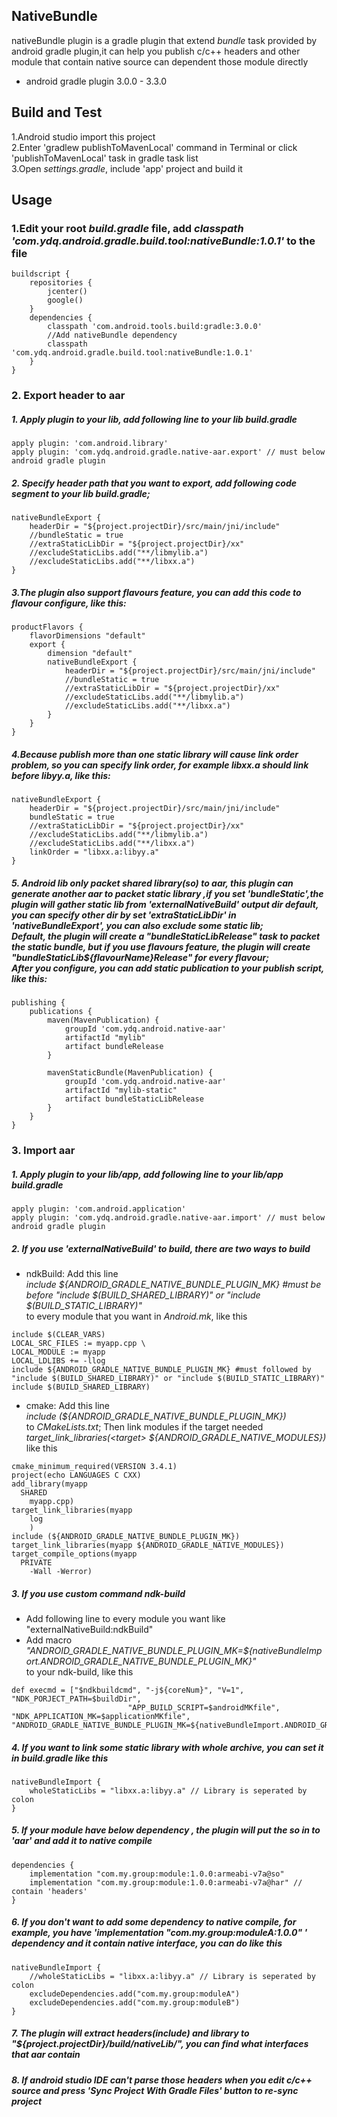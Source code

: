 ## NativeBundle
nativeBundle plugin is a gradle plugin that extend  *bundle* task provided by android gradle plugin,it can help you publish c/c++ headers and other module that contain native source can dependent those module directly
- android gradle plugin 3.0.0 - 3.3.0

## Build and Test
1.Android studio import this project  
2.Enter 'gradlew publishToMavenLocal' command in Terminal or click 'publishToMavenLocal' task in gradle task list  
3.Open *settings.gradle*, include 'app' project and build it  

## Usage
### 1.Edit your root *build.gradle* file, add  *classpath 'com.ydq.android.gradle.build.tool:nativeBundle:1.0.1'* to the file
    buildscript {
        repositories {
            jcenter()
            google()
        }
        dependencies {
            classpath 'com.android.tools.build:gradle:3.0.0'
            //Add nativeBundle dependency
            classpath 'com.ydq.android.gradle.build.tool:nativeBundle:1.0.1'
        }
    }
### 2. Export header to aar
##### 1. Apply plugin to your lib, add following line to your lib *build.gradle*
    apply plugin: 'com.android.library'
    apply plugin: 'com.ydq.android.gradle.native-aar.export' // must below android gradle plugin
##### 2. Specify header path that you want to export, add following code segment to your lib *build.gradle*;
    nativeBundleExport {
        headerDir = "${project.projectDir}/src/main/jni/include"
        //bundleStatic = true
        //extraStaticLibDir = "${project.projectDir}/xx"
        //excludeStaticLibs.add("**/libmylib.a")
        //excludeStaticLibs.add("**/libxx.a")
    }
    
##### 3.The plugin also support flavours feature, you can add this code to flavour configure, like this:
    productFlavors {
        flavorDimensions "default"
        export {
            dimension "default"
            nativeBundleExport {
                headerDir = "${project.projectDir}/src/main/jni/include"
                //bundleStatic = true
                //extraStaticLibDir = "${project.projectDir}/xx"
                //excludeStaticLibs.add("**/libmylib.a")
                //excludeStaticLibs.add("**/libxx.a")
            }
        }
    }
    
##### 4.Because publish more than one static library will cause *link order* problem, so you can specify link order, for example libxx.a should link before libyy.a, like this:
    nativeBundleExport {
        headerDir = "${project.projectDir}/src/main/jni/include"
        bundleStatic = true
        //extraStaticLibDir = "${project.projectDir}/xx"
        //excludeStaticLibs.add("**/libmylib.a")
        //excludeStaticLibs.add("**/libxx.a")
        linkOrder = "libxx.a:libyy.a"
    }

##### 5. Android lib only packet shared library(so) to aar, this plugin can generate another aar to packet static library ,if you set 'bundleStatic',the plugin will gather static lib from 'externalNativeBuild' output dir default, you can specify other dir by set 'extraStaticLibDir' in 'nativeBundleExport', you can also exclude some static lib; <br>Default, the plugin will create a "bundleStaticLibRelease" task to packet the static bundle, but if you use flavours feature, the plugin will create "bundleStaticLib${flavourName}Release" for every flavour;<br>After you configure, you can add static publication to your publish script, like this:
    publishing {
        publications {
            maven(MavenPublication) {
                groupId 'com.ydq.android.native-aar'
                artifactId "mylib"
                artifact bundleRelease
            }

            mavenStaticBundle(MavenPublication) {
                groupId 'com.ydq.android.native-aar'
                artifactId "mylib-static"
                artifact bundleStaticLibRelease
            }
        }
    }
    
### 3. Import aar
##### 1. Apply plugin to your lib/app, add following line to your lib/app *build.gradle*
    apply plugin: 'com.android.application'
    apply plugin: 'com.ydq.android.gradle.native-aar.import' // must below android gradle plugin
    
##### 2. If you use 'externalNativeBuild' to build, there are two ways to build
* ndkBuild: Add this line <br>*include ${ANDROID_GRADLE_NATIVE_BUNDLE_PLUGIN_MK} #must be before "include $(BUILD_SHARED_LIBRARY)" or "include $(BUILD_STATIC_LIBRARY)"* <br>to every module that you want in *Android.mk*, like this

``` 
include $(CLEAR_VARS)
LOCAL_SRC_FILES := myapp.cpp \
LOCAL_MODULE := myapp
LOCAL_LDLIBS += -llog
include ${ANDROID_GRADLE_NATIVE_BUNDLE_PLUGIN_MK} #must followed by "include $(BUILD_SHARED_LIBRARY)" or "include $(BUILD_STATIC_LIBRARY)"
include $(BUILD_SHARED_LIBRARY)
```` 

* cmake: Add this line <br> *include (${ANDROID_GRADLE_NATIVE_BUNDLE_PLUGIN_MK})* <br> to *CMakeLists.txt*; Then link modules if the target needed <br> *target_link_libraries(\<target\> ${ANDROID_GRADLE_NATIVE_MODULES})* <br> like this

````
cmake_minimum_required(VERSION 3.4.1)
project(echo LANGUAGES C CXX)
add_library(myapp
  SHARED
    myapp.cpp)
target_link_libraries(myapp
    log
    )
include (${ANDROID_GRADLE_NATIVE_BUNDLE_PLUGIN_MK})
target_link_libraries(myapp ${ANDROID_GRADLE_NATIVE_MODULES})
target_compile_options(myapp
  PRIVATE
    -Wall -Werror)
````

##### 3. If you use custom command ndk-build
* Add following line to every module you want like "externalNativeBuild:ndkBuild"
* Add macro <br> *"ANDROID_GRADLE_NATIVE_BUNDLE_PLUGIN_MK=${nativeBundleImport.ANDROID_GRADLE_NATIVE_BUNDLE_PLUGIN_MK}"* <br>to your ndk-build, like this

````
def execmd = ["$ndkbuildcmd", "-j${coreNum}", "V=1", "NDK_PORJECT_PATH=$buildDir",
                          "APP_BUILD_SCRIPT=$androidMKfile", "NDK_APPLICATION_MK=$applicationMKfile", "ANDROID_GRADLE_NATIVE_BUNDLE_PLUGIN_MK=${nativeBundleImport.ANDROID_GRADLE_NATIVE_BUNDLE_PLUGIN_MK}"]
````

##### 4. If you want to link some static library with whole archive, you can set it in *build.gradle* like this
    nativeBundleImport {
        wholeStaticLibs = "libxx.a:libyy.a" // Library is seperated by colon
    }
    
##### 5. If your module have below dependency , the plugin will put the so in to 'aar' and add it to native compile 
    dependencies {
        implementation "com.my.group:module:1.0.0:armeabi-v7a@so"
        implementation "com.my.group:module:1.0.0:armeabi-v7a@har" // contain 'headers'
    }
    
##### 6. If you don't want to add some dependency to native compile, for example, you have 'implementation "com.my.group:moduleA:1.0.0"  ' dependency and it contain native interface, you can do like this
    nativeBundleImport {
        //wholeStaticLibs = "libxx.a:libyy.a" // Library is seperated by colon
        excludeDependencies.add("com.my.group:moduleA")
        excludeDependencies.add("com.my.group:moduleB")
    }
    
##### 7. The plugin will extract headers(include) and library to *"${project.projectDir}/build/nativeLib/"*, you can find what interfaces that aar contain 
##### 8. If android studio IDE can't parse those headers when you edit c/c++ source and press 'Sync Project With Gradle Files' button to re-sync project

